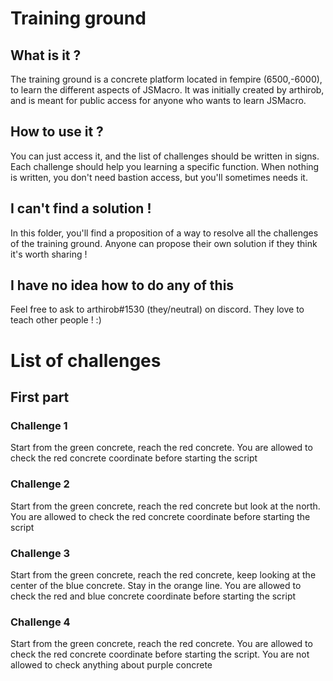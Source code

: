 # Training ground
## What is it ?
The training ground is a concrete platform located in fempire (6500,-6000), to learn the different aspects of JSMacro. It was initially created by arthirob, and is meant for public access for anyone who wants to learn JSMacro.

## How to use it ?
You can just access it, and the list of challenges should be written in signs. Each challenge should help you learning a specific function. When nothing is written, you don't need bastion access, but you'll sometimes needs it.

## I can't find a solution !
In this folder, you'll find a proposition of a way to resolve all the challenges of the training ground. Anyone can propose their own solution if they think it's worth sharing !

## I have no idea how to do any of this
Feel free to ask to arthirob#1530 (they/neutral) on discord. They love to teach other people ! :)

# List of challenges
## First part
### Challenge 1 
Start from the green concrete, reach the red concrete. You are allowed to check the red concrete coordinate before starting the script

### Challenge 2
Start from the green concrete, reach the red concrete but look at the north. You are allowed to check the red concrete coordinate before starting the script

### Challenge 3
Start from the green concrete, reach the red concrete, keep looking at the center of the blue concrete. Stay in the orange line. You are allowed to check the red and blue concrete coordinate before starting the script

### Challenge 4
Start from the green concrete, reach the red concrete. You are allowed to check the red concrete coordinate before starting the script. You are not allowed to check anything about purple concrete